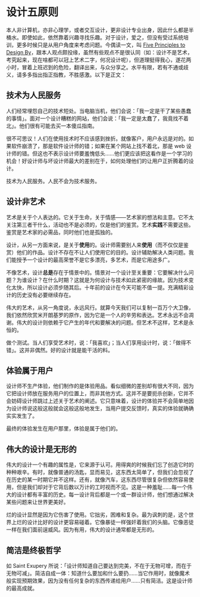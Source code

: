 # 设计五原则

本人非计算机，亦非心理学，或者交互设计，更非设计专业出身，因此什么都是半桶水。即使如此，依然靠着兴趣寻找乐趣。对于设计，爱之，但没有受过系统培训，更多时候只是从用户角度来考虑问题。今偶读一文，叫 [Five Principles to Design By][0]，跟本人观点颇投缘，虽然有些观点不是很认同（如：设计不是艺术，考究起来，现在啥都可以冠上艺术二字，何况设计呢），但道理挺得我心，遂花两小时，冒着上班迟到的危险，翻译出来，与众分享之。水平有限，若有不通或歧义，请多多指出指正指教，不胜感激。以下是正文：

## 技术为人民服务

人们经常埋怨自己的技术短处。当电脑当机，他们会说：「我一定是干了某些愚蠢的事情」。面对一个设计糟糕的网站，他们会说：「我一定是太蠢了，我竟找不着北」。他们很有可能去买一本傻瓜指南。

很不可思议！人们在使用技术时不应该感到挫折。就像客户，用户永远是对的。如果软件崩溃了，那是软件设计师的错；如果在某个网站上找不着北，那是 web 设计师的错。但这也不表示设计师要羞愧低头……他们更应该把这看作是一个学习的机会！好设计师与坏设计师最大的差别在于，如何处理他们的让用户正折腾着的设计。

技术为人民服务。人民不会为技术服务。

## 设计非艺术

艺术是关于个人表达的。它关于生命，关于情感——艺术家的想法和主意。它不太关注第三者干什么，活动也不是必须的，仅是他们的鉴赏。艺术**实践**不需要这些。鉴赏是艺术家的必需品，同时他们也是孤独的。

设计，从另一方面来说，是关于**使用**的。设计师需要别人来**使用**（而不仅仅是鉴赏）他们的作品。设计不存在不让人们使用它的目的。设计辅助解决人类问题。我们能授予一个设计的最高荣誉不是它多漂亮，多艺术，而是它用途多广。

不像艺术，设计**总是**存在于情景中的。情景对一个设计至关重要：它要解决什么问题？为谁设计？在什么时期？这就是为何设计与技术如此紧密的缘故。因为技术变化太快，所以设计必须步随其后。十年前的设计在今天可能不值一提。充满精彩设计的历史没有必要继续存在。

伟大的艺术，从另一角度说，永远风行。就算今天我们可以复制一百万个大卫像，我们依然欣赏米开朗基罗的原作，因为它是一个人的辛劳和表达。艺术永远不会凋谢。伟大的设计则依赖于它产生的年代和要解决的问题。但艺术不这样，艺术是永恒的。

做个测试。当人们享受艺术时，说：「我喜欢」；当人们享用设计时，说：「做得不错」。这并非偶然。好的设计就是能干活的料。

## 体验属于用户

设计师不生产体验，他们制作的是体验用品。看似细微的差别却有很大不同，因为它把设计师放在服务用户的位置上，而非其他方式。这并不是要扼杀创新，它并不会妨碍设计师跳过上述关于艺术的阐述。它只意味着，设计的体验并不会简单地因为设计师说这般这般就会这般这般地发生，当用户提交反馈时，真实的体验就确确实实发生了。

最终的体验发生在用户那里，体验是属于他们的。

## 伟大的设计是无形的

伟大的设计一个有趣的属性是，它来源于认可。用得爽的时候我们忘了创造它时的种种艰辛。有时，就像普通的汤匙，显而易见，这东西太简单了，但我们会忽视了在历史的某一时期它并不这样。还有，就像汽车，这东西尽管很复杂但依然容易使用，但是我们却对于它背后数以万计的工时视而不见。这是一种羞耻……每一个伟大的设计都有丰富的历史。每一设计背后都是一个或一群设计师，他们想通过解决某些问题来让世界更美好。

烂的设计显然是因为它伤害了使用。它拙劣，困难和复杂。最为讽刺的是，这个世界上烂的设计比好的设计更容易碰着。它像暴徒一样强奸着我们的头脑。它像恶徒一样在我们面前逞威风。因为有用，伟大的设计通常都是无形的。

## 简洁是终极哲学

如 Saint Exupery 所说：「设计师知道自己要达到完美，不在于无物可增，而在于无物可减」。简洁自成一体：知道什么要加和什么要扔……当它作用时，就像魔术般实现预期效果，因为没有任何复杂的东西传递给用户……只有简洁。这是设计师的最高成就。

[0]: http://bokardo.com/archives/five-principles-to-design-by/
